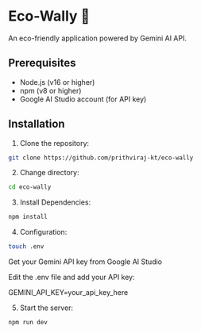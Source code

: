 # Eco-Wally 🌱

An eco-friendly application powered by Gemini AI API.

## Prerequisites

- Node.js (v16 or higher)
- npm (v8 or higher)
- Google AI Studio account (for API key)

## Installation

1. Clone the repository:
```bash
git clone https://github.com/prithviraj-kt/eco-wally
```
2. Change directory:
```bash
cd eco-wally
```

3. Install Dependencies:
```bash
npm install
```

4. Configuration:
``` bash
touch .env
```

Get your Gemini API key from Google AI Studio

Edit the .env file and add your API key:

GEMINI_API_KEY=your_api_key_here

5. Start the server:
```bash
npm run dev
```